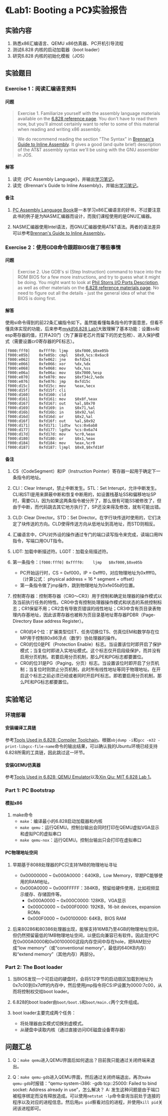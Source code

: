 # 《Lab1: Booting a PC》实验报告

## 实验内容

1. 熟悉x86汇编语言、QEMU x86仿真器、PC开机引导流程
2. 测试6.828 内核的启动加载器（boot loader）
3. 研究6.828 内核的初始化模板（JOS）

## 实验题目

### Exercise 1：阅读汇编语言资料

#### 问题

> Exercise 1. Familiarize yourself with the assembly language materials available on the [6.828 reference page](https://pdos.csail.mit.edu/6.828/2017/reference.html). You don't have to read them now, but you'll almost certainly want to refer to some of this material when reading and writing x86 assembly.

> We do recommend reading the section "The Syntax" in [Brennan's Guide to Inline Assembly](http://www.delorie.com/djgpp/doc/brennan/brennan_att_inline_djgpp.html). It gives a good (and quite brief) description of the AT&T assembly syntax we'll be using with the GNU assembler in JOS.

#### 解答

1. 读完《PC Assembly Language》，并输出[学习笔记](read_pc_assembly_language.md)。
2. 读完《Brennan's Guide to Inline Assembly》，并输出[学习笔记](read_brennans_guide_to_inline_assembly.md)。

#### 备注

1. [PC Assembly Language Book](https://pdos.csail.mit.edu/6.828/2017/readings/pcasm-book.pdf)是一本学习x86汇编语言的好书，不过要注意此书的例子是为NASM汇编器而设计，而我们课程使用的是GNU汇编器。

2. NASM汇编器使用Intel语法，而GNU汇编器使用AT&T语法。两者的语法差异可以参考[Brennan's Guide to Inline Assembly](http://www.delorie.com/djgpp/doc/brennan/brennan_att_inline_djgpp.html)。

### Exercise 2：使用GDB命令跟踪BIOS做了哪些事情

#### 问题

> Exercise 2. Use GDB's si (Step Instruction) command to trace into the ROM BIOS for a few more instructions, and try to guess what it might be doing. You might want to look at [Phil Storrs I/O Ports Description](http://web.archive.org/web/20040404164813/members.iweb.net.au/~pstorr/pcbook/book2/book2.htm), as well as other materials on the [6.828 reference materials page](https://pdos.csail.mit.edu/6.828/2017/reference.html). No need to figure out all the details - just the general idea of what the BIOS is doing first.

#### 解答

使用si命令得到的前22条汇编指令如下。虽然能看懂每条指令的字面意思，但看不懂具体实现的功能，后来参考[myk的6.828 Lab1](https://zhuanlan.zhihu.com/p/36926462)大致理解了基本功能：设置ss和esp寄存器的值，打开A20门（为了兼容老芯片而留下的历史包袱）、进入保护模式（需要设置cr0寄存器的PE标志）。
```
[f000:fff0]    0xffff0:	ljmp   $0xf000,$0xe05b
[f000:e05b]    0xfe05b:	cmpl   $0x0,%cs:0x6ac8
[f000:e062]    0xfe062:	jne    0xfd2e1
[f000:e066]    0xfe066:	xor    %dx,%dx
[f000:e068]    0xfe068:	mov    %dx,%ss
[f000:e06a]    0xfe06a:	mov    $0x7000,%esp
[f000:e070]    0xfe070:	mov    $0xf34c2,%edx
[f000:e076]    0xfe076:	jmp    0xfd15c
[f000:d15c]    0xfd15c:	mov    %eax,%ecx
[f000:d15f]    0xfd15f:	cli    
[f000:d160]    0xfd160:	cld    
[f000:d161]    0xfd161:	mov    $0x8f,%eax
[f000:d167]    0xfd167:	out    %al,$0x70
[f000:d169]    0xfd169:	in     $0x71,%al
[f000:d16b]    0xfd16b:	in     $0x92,%al
[f000:d16d]    0xfd16d:	or     $0x2,%al
[f000:d16f]    0xfd16f:	out    %al,$0x92
[f000:d171]    0xfd171:	lidtw  %cs:0x6ab8
[f000:d177]    0xfd177:	lgdtw  %cs:0x6a74
[f000:d17d]    0xfd17d:	mov    %cr0,%eax
[f000:d180]    0xfd180:	or     $0x1,%eax
[f000:d184]    0xfd184:	mov    %eax,%cr0
[f000:d187]    0xfd187:	ljmpl  $0x8,$0xfd18f
```

#### 备注

1. CS（CodeSegment）和IP（Instruction Pointer）寄存器一起用于确定下一条指令的地址。

2. CLI：Clear Interupt，禁止中断发生。STL：Set Interupt，允许中断发生。CLI和STI是用来屏蔽中断和恢复中断用的，如设置栈基址SS和偏移地址SP时，需要CLI，因为如果这两条指令被分开了，那么很有可能SS被修改了，但由于中断，而代码跳去其它地方执行了，SP还没来得及修改，就有可能出错。

3. CLD: Clear Director。STD：Set Director。在字行块传送时使用的，它们决定了块传送的方向。CLD使得传送方向从低地址到高地址，而STD则相反。

4. 汇编语言中，CPU对外设的操作通过专门的端口读写指令来完成，读端口用IN指令，写端口用OUT指令。

5. LIDT: 加载中断描述符。LGDT：加载全局描述符。

6. 第一条指令：`[f000:fff0] 0xffff0:    ljmp   $0xf000,$0xe05b`
    * PC开始运行时，CS = 0xf000，IP = 0xfff0，对应物理地址为0xffff0。（计算公式： physical address = 16 * segment + offset）
    * 第一条指令做了jmp操作，跳到物理地址为0xfe05b的位置。

7. 控制寄存器：控制寄存器（CR0～CR3）用于控制和确定处理器的操作模式以及当前执行任务的特性。CR0中含有控制处理器操作模式和状态的系统控制标志；CR1保留不用；CR2含有导致页错误的线性地址；CR3中含有页目录表物理内存基地址，因此该寄存器也被称为页目录基地址寄存器PDBR（Page-Directory Base address Register）。
    * CR0的4个位：扩展类型位ET、任务切换位TS、仿真位EM和数学存在位MP用于控制80x86浮点（数学）协处理器的操作。
    * CR0的位0是PE（Protection Enable）标志。当设置该位时即开启了保护模式；当复位时即进入实地址模式。这个标志仅开启段级保护，而并没有启用分页机制。若要启用分页机制，那么PE和PG标志都要置位。
    * CR0的位31是PG（Paging，分页）标志。当设置该位时即开启了分页机制；当复位时则禁止分页机制，此时所有线性地址等同于物理地址。在开启这个标志之前必须已经或者同时开启PE标志。即若要启用分页机制，那么PE和PG标志都要置位。

## 实验笔记

### 环境部署

#### 安装编译工具链
参考[Tools Used in 6.828: Compiler Toolchain](https://pdos.csail.mit.edu/6.828/2017/tools.html##chain)。根据`objdump -i`和`gcc -m32 -print-libgcc-file-name`命令的输出结果，可以确认我的Ubuntu环境已经支持6.828所需的工具链，因此跳过这一环节。

#### 安装QEMU仿真器
参考[Tools Used in 6.828: QEMU Emulator](https://pdos.csail.mit.edu/6.828/2017/tools.html#qemu)以及[Xin Qiu: MIT 6.828 Lab 1](https://xinqiu.me/2016/10/15/MIT-6.828-1/)。

### Part 1: PC Bootstrap

#### 模拟x86

1. make命令
    * `make`：编译最小的6.828启动加载器和内核
    * `make qemu`：运行QEMU。控制台输出会同时打印在QEMU虚拟VGA显示和虚拟PC的虚拟串口
    * `make qemu-nox`：运行QEMU。控制台输出只会打印在虚拟串口

#### PC物理地址空间

1. 早期基于8088处理器的PC只支持1MB的物理地址寻址
    * 0x00000000 ~ 0x000A0000：640KB，Low Memory，早期PC能够使用的RAM地址。
    * 0x000A0000 ~ 0x000FFFFF：384KB，预留给硬件使用，比如视频显示缓存、存储固件等。
        * 0x000A0000 ~ 0x000C0000: 128KB，VGA显示
        * 0x000C0000 ~ 0x000F0000: 192KB，16-bit devices, expansion ROMs
        * 0x000F0000 ~ 0x00100000: 64KB，BIOS RAM

2. 后来80286和80386处理器出现，能够支持16MB乃至4GB的物理地址空间，但仍然预留最低的1MB物理地址空间，以便后向兼容已有软件。因此现代PC在0x000A0000和0x00100000这段内存空间中存在hole，把RAM划分成“low memory”（或“conventional memory”，最低的640KB内存）和“extend memory”（其他内存）两部分。

### Part 2: The Boot loader

1. 当BIOS发现一个可启动的硬盘时，会将512字节的启动扇区加载到地址为0x7c00到0x7dff的内存中，然后使用jmp指令将CS:IP设置为0000:7c00，从而将控制权交给boot loader。

2. 6.828的boot loader由`boot/boot.S`和`boot/main.c`两个文件组成。

3. boot loader主要完成两个任务：
    * 将处理器由实模式切换到虚模式。
    * 从硬盘中读取内核（通过直接访问IDE磁盘设备寄存器）

## 问题汇总

1. Q：`make qemu`进入QEMU界面后如何退出？目前我只能通过关闭终端来退出。

2. Q：`make qemu-gdb`进入QEMU界面，然后通过关闭终端退出，再次`make qemu-gdb`时报错：“qemu-system-i386: -gdb tcp::25000: Failed to bind socket: Address already in use”，怎么解决？
   A: 发生这种问题是由于端口被程序绑定而没有释放造成。可以使用`netstat -lp`命令查询当前处于连接的程序以及对应的进程信息。然后用`ps pid`察看对应的进程，并使用`kill pid`关闭该进程即可。

